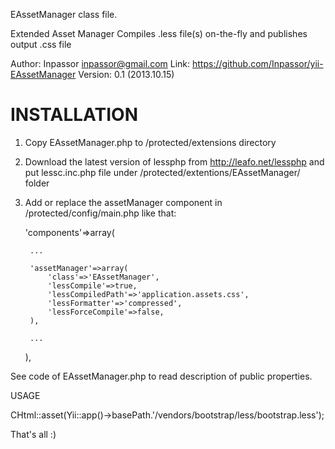 EAssetManager class file.
 
Extended Asset Manager
Compiles .less file(s) on-the-fly and publishes output .css file
 
Author: Inpassor <inpassor@gmail.com>
Link: https://github.com/Inpassor/yii-EAssetManager
Version: 0.1 (2013.10.15)


INSTALLATION
============

1. Copy EAssetManager.php to /protected/extensions directory
2. Download the latest version of lessphp from http://leafo.net/lessphp and put lessc.inc.php file under /protected/extentions/EAssetManager/ folder
3. Add or replace the assetManager component in /protected/config/main.php like that:

	'components'=>array(

		...

		'assetManager'=>array(
			'class'=>'EAssetManager',
			'lessCompile'=>true,
			'lessCompiledPath'=>'application.assets.css',
			'lessFormatter'=>'compressed',
			'lessForceCompile'=>false,
		),

		...

	),

See code of EAssetManager.php to read description of public properties.


USAGE

CHtml::asset(Yii::app()->basePath.'/vendors/bootstrap/less/bootstrap.less');

That's all :)
